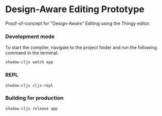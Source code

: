 # Design-Aware Editing Prototype

Proof-of-concept for "Design-Aware" Editing using the Thingy editor.

### Development mode
To start the compiler, navigate to the project folder and run the following command in the terminal:

```
shadow-cljs watch app
```

### REPL

```
shadow-cljs cljs-repl
```

### Building for production

```
shadow-cljs release app
```

